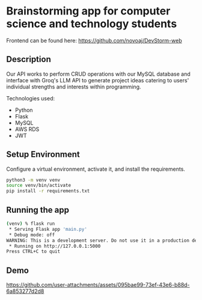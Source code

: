 # Brainstorming app for computer science and technology students
Frontend can be found here: https://github.com/novoaj/DevStorm-web

## Description
Our API works to perform CRUD operations with our MySQL database and interface with 
Groq's LLM API to generate project ideas catering to users' individual strengths 
and interests within programming. 

Technologies used: 
* Python
* Flask
* MySQL
* AWS RDS
* JWT

## Setup Environment
Configure a virtual environment, activate it, and install the requirements.

```bash
python3 -m venv venv
source venv/bin/activate
pip install -r requirements.txt
```

## Running the app
```bash
(venv) % flask run
 * Serving Flask app 'main.py'
 * Debug mode: off
WARNING: This is a development server. Do not use it in a production deployment. Use a production WSGI server instead.
 * Running on http://127.0.0.1:5000
Press CTRL+C to quit
```
## Demo
https://github.com/user-attachments/assets/095bae99-73ef-43e6-b88d-6a853277d2d8

